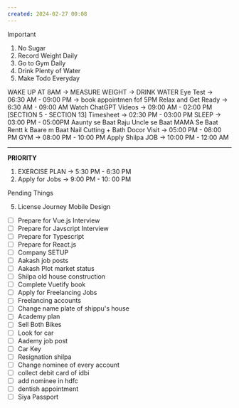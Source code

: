 ```yaml
---
created: 2024-02-27 00:08
---
```


> [!important]
>
> 1. No Sugar
> 2. Record Weight Daily
> 3. Go to Gym Daily
> 4. Drink Plenty of Water
> 5. Make Todo Everyday

WAKE UP AT 8AM -> MEASURE WEIGHT -> DRINK WATER
Eye Test -> 06:30 AM - 09:00 PM -> book appointmen fof 5PM
Relax and Get Ready -> 6:30 AM - 09:00 AM
Watch ChatGPT Videos -> 09:00 AM - 02:00 PM [SECTION 5 - SECTION 13]
Timesheet -> 02:30 PM - 03:00 PM
SLEEP -> 03:00 PM - 05:00PM
Aaunty se Baat
Raju Uncle se Baat
MAMA Se Baat
Rentt k Baare m Baat
Nail Cutting + Bath
Docor Visit -> 05:00 PM - 08:00 PM
GYM -> 08:00 PM - 10:00 PM
Apply Shilpa JOB -> 10:00 PM - 12:00 AM

---

**PRIORITY**

1. EXERCISE PLAN -> 5:30 PM - 6:30 PM
2. Apply for Jobs -> 9:00 PM - 10: 00 PM

Pending Things

5. License Journey Mobile Design

- [ ] Prepare for Vue.js Interview
- [ ] Prepare for Javscript Interview
- [ ] Prepare for Typescript
- [ ] Prepare for React.js
- [ ] Company SETUP
- [ ] Aakash job posts
- [ ] Aakash Plot market status
- [ ] Shilpa old house construction
- [ ] Complete Vuetify book
- [ ] Apply for Freelancing Jobs
- [ ] Freelancing accounts
- [ ] Change name plate of shippu's house
- [ ] Academy plan
- [ ] Sell Both Bikes
- [ ] Look for car
- [ ] Aademy job post
- [ ] Car Key
- [ ] Resignation shilpa
- [ ] Change nominee of every account
- [ ] collect debit card of idbi
- [ ] add nominee in hdfc
- [ ] dentish appointment
- [ ] Siya Passport
